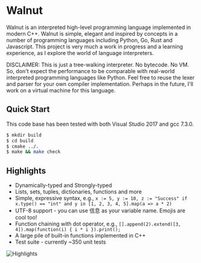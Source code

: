 # Walnut

Walnut is an interpreted high-level programming language implemented in modern C++. Walnut is simple, elegant and inspired by concepts in a number of programming languages including Python, Go, Rust and Javascript. This project is very much a work in progress and a learning experience, as I explore the world of language interpreters. 

DISCLAIMER: This is just a tree-walking interpreter. No bytecode. No VM. So, don't expect the performance to be comparable with real-world interpreted programming languages like Python. Feel free to reuse the lexer and parser for your own compiler implementation. Perhaps in the future, I'll work on a virtual machine for this language.

## Quick Start

This code base has been tested with both Visual Studio 2017 and gcc 7.3.0. 

```bash
$ mkdir build
$ cd build
$ cmake ../.
$ make && make check
```

## Highlights

* Dynamically-typed and Strongly-typed
* Lists, sets, tuples, dictionaries, functions and more
* Simple, expressive syntax, e.g., ```x := 5, y := 10, z := "Success" if x.type() == "int" and y in [1, 2, 3, 4, 5].map(a => a * 2)```
* UTF-8 support - you can use 信息 as your variable name. Emojis are cool too!
* Function chaining with dot operator, e.g., ```[].append(2).extend([3, 4]).map(function(i) { i * i }).print();```
* A large pile of built-in functions implemented in C++
* Test suite - currently ~350 unit tests

![Highlights](https://i.imgur.com/NOwlsUv.gif)